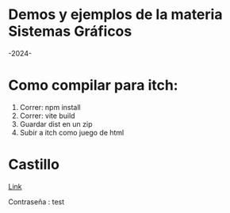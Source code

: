 # Demos y ejemplos de la materia Sistemas Gráficos

-2024-

# Como compilar para itch:
<ol>
    <li> Correr: npm install</li>
    <li> Correr: vite build</li>
    <li> Guardar dist en un zip</li>
    <li> Subir a itch como juego de html</li>
</ol>

# Castillo
<a href="https://nicolasam.itch.io/webgl-test" target="_blank">Link</a>

Contraseña : test